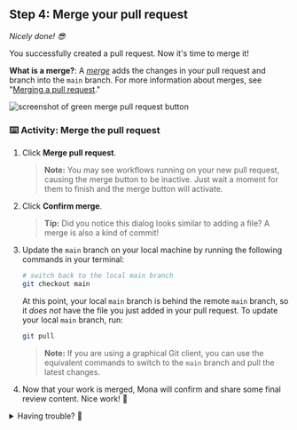 ## Step 4: Merge your pull request

_Nicely done! :sunglasses:_

You successfully created a pull request. Now it's time to merge it!

**What is a merge?**: A _[merge](https://docs.github.com/en/get-started/quickstart/github-glossary#merge)_ adds the changes in your pull request and branch into the `main` branch. For more information about merges, see "[Merging a pull request](https://docs.github.com/en/pull-requests/collaborating-with-pull-requests/incorporating-changes-from-a-pull-request/merging-a-pull-request)."

![screenshot of green merge pull request button](https://github.com/user-attachments/assets/ce2f04cb-8a71-411f-8dc8-827a2bc23a30)

### :keyboard: Activity: Merge the pull request

1. Click **Merge pull request**.

   > **Note:** You may see workflows running on your new pull request, causing the merge button to be inactive. Just wait a moment for them to finish and the merge button will activate.

2. Click **Confirm merge**.

   > **Tip:** Did you notice this dialog looks similar to adding a file? A merge is also a kind of commit!

3. Update the `main` branch on your local machine by running the following commands in your terminal:

   ```bash
   # switch back to the local main branch
   git checkout main
   ```

   At this point, your local `main` branch is behind the remote `main` branch, so it *does not* have the file you just added in your pull request. To update your local `main` branch, run:

   ```bash
   git pull
   ```

   > **Note:** If you are using a graphical Git client, you can use the equivalent commands to switch to the `main` branch and pull the latest changes.

4. Now that your work is merged, Mona will confirm and share some final review content. Nice work! 🎉

<details>
<summary>Having trouble? 🤷</summary><br/>

If you don't get feedback, here are some things to check:
- Make sure you completed the previous lessons. If they haven't passed, the merge button will be gray.

</details>